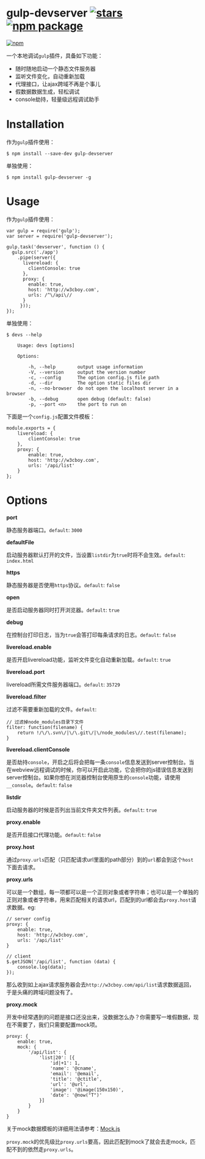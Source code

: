 # gulp-devserver [![stars](https://img.shields.io/github/stars/huanz/gulp-devserver.svg?style=flat-square)](https://github.com/huanz/gulp-devserver/stargazers) [![npm package](https://img.shields.io/npm/v/gulp-devserver.svg?style=flat-square)](https://www.npmjs.com/package/gulp-devserver)

[![npm](https://nodei.co/npm/gulp-devserver.png)](https://www.npmjs.com/package/gulp-devserver)

一个本地调试`gulp`插件，具备如下功能：

* 随时随地启动一个静态文件服务器
* 监听文件变化，自动重新加载
* 代理接口，让ajax跨域不再是个事儿
* 假数据数据生成，轻松调试
* console劫持，轻量级远程调试助手

# Installation

作为`gulp`插件使用：

	$ npm install --save-dev gulp-devserver

单独使用：

	$ npm install gulp-devserver -g

# Usage

作为`gulp`插件使用：

	var gulp = require('gulp');
	var server = require('gulp-devserver');

	gulp.task('devserver', function () {
	  gulp.src('./app')
	    .pipe(server({
	      livereload: {
	      	clientConsole: true
	      },
	      proxy: {
	      	enable: true,
	      	host: 'http://w3cboy.com',
	      	urls: /^\/api\//
	      }
	     }));
	});

单独使用：

	$ devs --help

		Usage: devs [options]

		Options:

			-h, --help        output usage information
    		-V, --version     output the version number
    		-c, --config      The option config.js file path
    		-d, --dir         The option static files dir
   			-n, --no-browser  do not open the localhost server in a browser
    		-b, --debug       open debug (default: false)
    		-p, --port <n>    the port to run on

下面是一个`config.js`配置文件模板：

	module.exports = {
		livereload: {
			clientConsole: true
		},
		proxy: {
        	enable: true,
        	host: 'http://w3cboy.com',
        	urls: '/api/list'
    	}
	};

# Options

**port**

静态服务器端口。`default`: `3000`

**defaultFile**

启动服务器默认打开的文件，当设置`listdir`为`true`时将不会生效。`default`: `index.html`

**https**

静态服务器是否使用`https`协议。`default`: `false`

**open**

是否启动服务器同时打开浏览器。`default`: `true`

**debug**

在控制台打印日志，当为`true`会答打印每条请求的日志。`default`: `false`

**livereload.enable**

是否开启livereload功能，监听文件变化自动重新加载。`default`: `true`

**livereload.port**

livereload所需文件服务器端口。`default`: `35729`

**livereload.filter**

过滤不需要重新加载的文件。`default`:

    // 过滤掉node_modules目录下文件
    filter: function(filename) {
        return !/\/\.svn\/|\/\.git\/|\/node_modules\//.test(filename);
    }

**livereload.clientConsole**

是否劫持`console`，开启之后将会把每一条`console`信息发送到server控制台。当在webview远程调试的时候，你可以开启此功能，它会把你的js错误信息发送到server控制台。如果你想在浏览器控制台使用原生的`console`功能，请使用`__console`。`default`: `false`

**listdir**

启动服务器的时候是否列出当前文件夹文件列表。`default`: `true`

**proxy.enable**

是否开启接口代理功能。`default`: `false`

**proxy.host**

通过`proxy.urls`匹配（只匹配请求url里面的path部分）到的`url`都会到这个`host`下面去请求。

**proxy.urls**

可以是一个数组，每一项都可以是一个正则对象或者字符串；也可以是一个单独的正则对象或者字符串，用来匹配相关的请求url，匹配到的url都会去`proxy.host`请求数据。eg:

	// server config
	proxy: {
		enable: true,
		host: 'http://w3cboy.com',
		urls: '/api/list'
	}

	// client
	$.getJSON('/api/list', function (data) {
		console.log(data);
	});

那么收到如上ajax请求服务器会去`http://w3cboy.com/api/list`请求数据返回，于是头痛的跨域问题没有了。

**proxy.mock**

开发中经常遇到的问题是接口还没出来，没数据怎么办？你需要写一堆假数据，现在不需要了，我们只需要配置mock项。

	proxy: {
		enable: true,
		mock: {
			'/api/list': {
				'list|20': [{
        			'id|+1': 1,
                    'name': '@cname',
        			'email': '@email',
                    'title': '@ctitle',
                    'url': '@url',
                    'image': '@image(150x150)',
                    'date': '@now("T")'
    			}]
			}
		}
	}

关于mock数据模板的详细用法请参考：[Mock.js](http://mockjs.com/examples.html)

`proxy.mock`的优先级比`proxy.urls`要高，因此匹配到mock了就会去走mock，匹配不到的依然走`proxy.urls`。




















